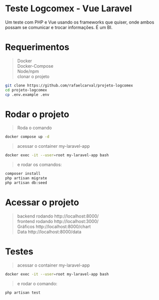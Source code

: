 
# Teste Logcomex - Vue Laravel

Um teste com PHP e Vue usando os frameworks que quiser, onde ambos possam se comunicar e trocar informações. É um BI.

# Requerimentos

> Docker<br>
> Docker-Compose<br>
> Node/npm<br>
> clonar o projeto
```bash
git clone https://github.com/rafaelcarval/projeto-logcomex
cd projeto-logcomex
cp .env.example .env
```

# Rodar o projeto 

>Roda o comando 
```bash
docker compose up -d
```
>acessar o container my-laravel-app 
```bash
docker exec -it --user=root my-laravel-app bash
``` 
>e rodar os comandos:<br> 
```bash
composer install
php artisan migrate
php artisan db:seed
``` 
# Acessar o projeto

>backend rodando http://localhost:8000/<br>
>frontend rodando http://localhost:3000/<br>
>Gráficos http://localhost:8000/chart<br>
>Data http://localhost:8000/data

# Testes

>acessar o container my-laravel-app 
```bash
docker exec -it --user=root my-laravel-app bash
``` 
>e rodar o comando:<br>
```bash
php artisan test
``` 
